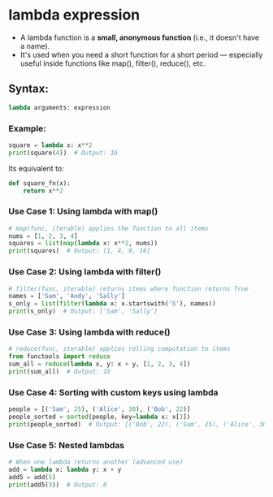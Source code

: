 # lambda expression
- A lambda function is a **small, anonymous function** (i.e., it doesn't have a name).
- It's used when you need a short function for a short period — especially useful inside functions like map(), filter(), reduce(), etc.

## Syntax:
```python
lambda arguments: expression
```

### Example:
```python
square = lambda x: x**2
print(square(4))  # Output: 16
```
Its equivalent to:
```python
def square_fn(x):
    return x**2
```

### Use Case 1: Using lambda with map()
```python
# map(func, iterable) applies the function to all items
nums = [1, 2, 3, 4]
squares = list(map(lambda x: x**2, nums))
print(squares)  # Output: [1, 4, 9, 16]
```

### Use Case 2: Using lambda with filter()
```python
# filter(func, iterable) returns items where function returns True
names = ['Sam', 'Andy', 'Sally']
s_only = list(filter(lambda x: x.startswith('S'), names))
print(s_only)  # Output: ['Sam', 'Sally']
```

### Use Case 3: Using lambda with reduce()
```python
# reduce(func, iterable) applies rolling computation to items
from functools import reduce
sum_all = reduce(lambda x, y: x + y, [1, 2, 3, 4])
print(sum_all)  # Output: 10
```

### Use Case 4: Sorting with custom keys using lambda
```python
people = [('Sam', 25), ('Alice', 30), ('Bob', 22)]
people_sorted = sorted(people, key=lambda x: x[1])
print(people_sorted)  # Output: [('Bob', 22), ('Sam', 25), ('Alice', 30)]
```

### Use Case 5: Nested lambdas
```python
# When one lambda returns another (advanced use)
add = lambda x: lambda y: x + y
add5 = add(5)
print(add5(3))  # Output: 8
```
